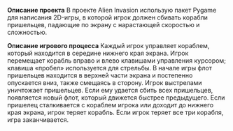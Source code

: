 **Описание проекта**
В проекте Alien Invasion использую пакет Pygame для написания 2D-игры, 
в которой игрок должен сбивать корабли пришельцев, падающие по экрану с 
нарастающей скоростью и сложностью.

**Описание игрового процесса**
Каждый игрок управляет кораблем, который находится в середине нижнего
края экрана. Игрок перемещает корабль вправо и влево клавишами управления курсором; 
клавиша «пробел» используется для стрельбы. В начале игры флот пришельцев 
находится в верхней части экрана и постепенно опускается вниз, также смещаясь 
в сторону. Игрок выстрелами уничтожает пришельцев. Если ему удается сбить всех 
пришельцев, появляется новый флот, который движется быстрее предыдущего. 
Если пришелец сталкивается с кораблем игрока или доходит до нижнего края экрана, 
игрок теряет корабль. Если игрок теряет все три корабля, игра заканчивается.